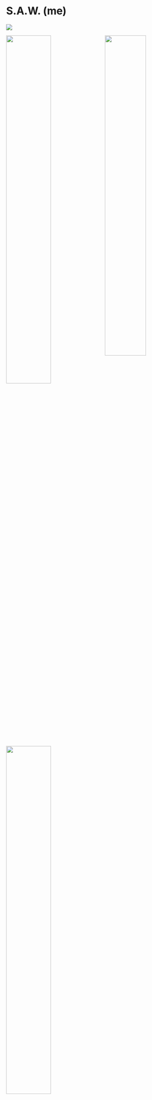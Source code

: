 # S.A.W. (me)

<p>
  <img src="https://github.com/lannocc/lannocc/raw/main/me/2012-09-11-012034.jpg">
</p>
<p>
  <img src="https://github.com/lannocc/lannocc/raw/main/me/2021-01-05(1).jpg" align="right" width="47%">
  <img src="https://github.com/lannocc/lannocc/raw/main/me/2021-01-06(1).jpg" width="49%">
  <img src="https://github.com/lannocc/lannocc/raw/main/me/2021-01-06(2).jpg" width="49%">
</p>
<p>
  <img src="https://github.com/lannocc/lannocc/raw/main/me/2021-01-06.jpg">
</p>
<p>
  <img src="https://github.com/lannocc/lannocc/raw/main/me/2021-01-05(2).jpg">
  <img src="https://github.com/lannocc/lannocc/raw/main/me/14713604_1185077188239087_1681631103239906699_n.jpg">
</p>
<p>
  <img src="https://github.com/lannocc/lannocc/raw/main/me/20180426_202624.jpg" width="50%" align="right">
  <img src="https://github.com/lannocc/lannocc/raw/main/me/Screen Shot 2018-02-08 at 12.18.38 AM.png" width="42%">
  <img src="https://github.com/lannocc/lannocc/raw/main/me/Screen Shot 2018-04-19 at 9.31.33 PM.png" width="42%">
</p>
<p>
  <img src="https://github.com/lannocc/lannocc/raw/main/me/20180820_184426.jpg">
  <img src="https://github.com/lannocc/lannocc/raw/main/me/IMG_20190830_185425.jpg">
  <img src="https://github.com/lannocc/lannocc/raw/main/me/IMG_20190831_221424.jpg">
</p>
<p>
  <img src="https://github.com/lannocc/lannocc/raw/main/me/20191028_155931.jpg" width="32%">
  <img src="https://github.com/lannocc/lannocc/raw/main/me/20191118_110026.jpg" width="32%">
  <img src="https://github.com/lannocc/lannocc/raw/main/me/20191130_082614.jpg" width="32%">
</p>
<p>
  <img src="https://github.com/lannocc/lannocc/raw/main/me/20191215_192439.jpg" width="49%">
  <img src="https://github.com/lannocc/lannocc/raw/main/me/20191215_194523.jpg" width="49%">
</p>
<p>
  <img src="https://github.com/lannocc/lannocc/raw/main/me/20200118_084817.jpg">
</p>
<p>
  <img src="https://github.com/lannocc/lannocc/raw/main/me/20200118_092045.jpg" width="49%">
  <img src="https://github.com/lannocc/lannocc/raw/main/me/aa8169e06d8df8b725ede1ced968cd71.0.jpg" width="49%">
</p>
<p>
  <img src="https://github.com/lannocc/lannocc/raw/main/me/USER_SCOPED_TEMP_DATA_MSGR_PHOTO_FOR_UPLOAD_1587050465297.jpeg">
</p>
<p>
  <img src="https://github.com/lannocc/lannocc/raw/main/me/IMG_20200301_211423.jpg" width="35%">
  <img src="https://github.com/lannocc/lannocc/raw/main/me/image-2021-01-14-09-42-34.jpg" width="62%">
</p>
<p>
  <img src="https://github.com/lannocc/lannocc/raw/main/me/20200821_190938.jpg" width="68%">
  <img src="https://github.com/lannocc/lannocc/raw/main/me/Snapchat-1880516165.jpg" width="29%">
</p>
<p>
  <img src="https://github.com/lannocc/lannocc/raw/main/me/20201030_011909.jpg" width="49%">
  <img src="https://github.com/lannocc/lannocc/raw/main/me/IMG_20201116_190334.jpg" width="49%">
</p>
<p>
  <img src="https://github.com/lannocc/lannocc/raw/main/me/IMG_20210412_014832.jpg" width="32%">
  <img src="https://github.com/lannocc/lannocc/raw/main/me/IMG_20210407_215841.jpg" width="32%">
  <img src="https://github.com/lannocc/lannocc/raw/main/me/IMG_20210412_014757.jpg" width="32%">
</p>
<p>
  <img src="https://github.com/lannocc/lannocc/raw/main/me/IMG_20211102_214545.jpg" width="67%" align="right">
  <img src="https://github.com/lannocc/lannocc/raw/main/me/IMG_20211102_214633.jpg" width="30%">
</p>
<p>
  <img src="https://github.com/lannocc/lannocc/raw/main/me/received_422604669247001.jpeg">
  <img src="https://github.com/lannocc/lannocc/raw/main/me/received_685931809239101.jpeg">
</p>


